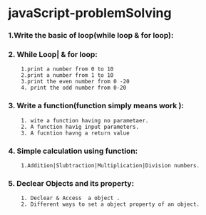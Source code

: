#                                                   javaScript-problemSolving


### 1.Write the basic of loop(while loop & for loop):

### 2. While Loop| & for loop:

        1.print a number from 0 to 10
        2.print a number from 1 to 10
        3.print the even number from 0 -20
        4. print the odd number from 0-20

### 3. Write a function(function simply means work ):

        1. wite a function having no parametaer.
        2. A function havig input parameters.
        3. A fucntion havng a return value

### 4. Simple calculation using function:

        1.Addition|Slubtraction|Multiplication|Division numbers.

### 5. Declear Objects and its property:

        1. Declear & Access  a object .
        2. Different ways to set a object property of an object.
